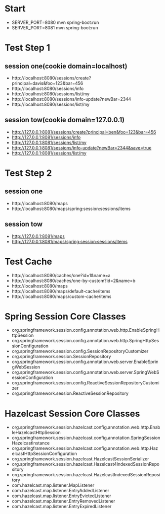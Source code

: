 # Start
- SERVER_PORT=8080 mvn spring-boot:run
- SERVER_PORT=8081 mvn spring-boot:run

# Test Step 1
## session one(cookie domain=localhost)
- http://localhost:8080/sessions/create?principal=davis&foo=123&bar=456
- http://localhost:8080/sessions/info
- http://localhost:8080/sessions/list/my
- http://localhost:8080/sessions/info-update?newBar=2344
- http://localhost:8080/sessions/list/my

## session tow(cookie domain=127.0.0.1)
- http://127.0.0.1:8081/sessions/create?principal=ben&foo=123&bar=456
- http://127.0.0.1:8081/sessions/info
- http://127.0.0.1:8081/sessions/list/my
- http://127.0.0.1:8081/sessions/info-update?newBar=2344&save=true
- http://127.0.0.1:8081/sessions/list/my

# Test Step 2
## session one
- http://localhost:8080/maps
- http://localhost:8080/maps/spring:session:sessions/items

## session tow
- http://127.0.0.1:8081/maps
- http://127.0.0.1:8081/maps/spring:session:sessions/items

# Test Cache
- http://localhost:8080/caches/one?id=1&name=a
- http://localhost:8080/caches/one-by-custom?id=2&name=b
- http://localhost:8080/maps
- http://localhost:8080/maps/default-cache/items
- http://localhost:8080/maps/custom-cache/items

# Spring Session Core Classes
- org.springframework.session.config.annotation.web.http.EnableSpringHttpSession
- org.springframework.session.config.annotation.web.http.SpringHttpSessionConfiguration
- org.springframework.session.config.SessionRepositoryCustomizer
- org.springframework.session.SessionRepository
- org.springframework.session.config.annotation.web.server.EnableSpringWebSession
- org.springframework.session.config.annotation.web.server.SpringWebSessionConfiguration
- org.springframework.session.config.ReactiveSessionRepositoryCustomizer
- org.springframework.session.ReactiveSessionRepository


# Hazelcast Session Core Classes
- org.springframework.session.hazelcast.config.annotation.web.http.EnableHazelcastHttpSession
- org.springframework.session.hazelcast.config.annotation.SpringSessionHazelcastInstance
- org.springframework.session.hazelcast.config.annotation.web.http.HazelcastHttpSessionConfiguration
- org.springframework.session.hazelcast.HazelcastSessionSerializer
- org.springframework.session.hazelcast.Hazelcast4IndexedSessionRepository
- org.springframework.session.hazelcast.HazelcastIndexedSessionRepository
- com.hazelcast.map.listener.MapListener
- com.hazelcast.map.listener.EntryAddedListener
- com.hazelcast.map.listener.EntryEvictedListener
- com.hazelcast.map.listener.EntryRemovedListener
- com.hazelcast.map.listener.EntryExpiredListener
